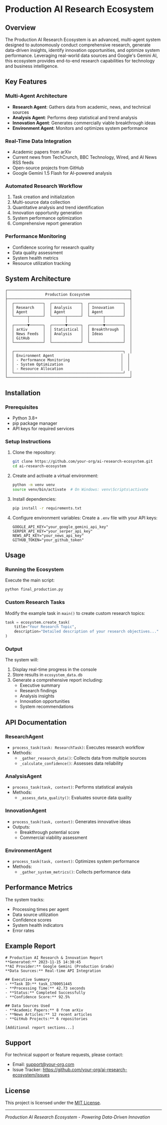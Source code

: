 # Production AI Research Ecosystem

## Overview

The Production AI Research Ecosystem is an advanced, multi-agent system designed to autonomously conduct comprehensive research, generate data-driven insights, identify innovation opportunities, and optimize system performance. Leveraging real-world data sources and Google's Gemini AI, this ecosystem provides end-to-end research capabilities for technology and business intelligence.

## Key Features

### Multi-Agent Architecture
- **Research Agent**: Gathers data from academic, news, and technical sources
- **Analysis Agent**: Performs deep statistical and trend analysis
- **Innovation Agent**: Generates commercially viable breakthrough ideas
- **Environment Agent**: Monitors and optimizes system performance

### Real-Time Data Integration
- Academic papers from arXiv
- Current news from TechCrunch, BBC Technology, Wired, and AI News RSS feeds
- Open-source projects from GitHub
- Google Gemini 1.5 Flash for AI-powered analysis

### Automated Research Workflow
1. Task creation and initialization
2. Multi-source data collection
3. Quantitative analysis and trend identification
4. Innovation opportunity generation
5. System performance optimization
6. Comprehensive report generation

### Performance Monitoring
- Confidence scoring for research quality
- Data quality assessment
- System health metrics
- Resource utilization tracking

## System Architecture

```
┌───────────────────────────────────────────────────────┐
│                 Production Ecosystem                  │
├───────────────────────────────────────────────────────┤
│  ┌─────────────┐  ┌─────────────┐  ┌───────────────┐  │
│  │ Research    │  │ Analysis    │  │ Innovation    │  │
│  │ Agent       │  │ Agent       │  │ Agent         │  │
│  └──────┬──────┘  └──────┬──────┘  └──────┬────────┘  │
│         │                │                │           │
│  ┌──────▼──────┐  ┌──────▼──────┐  ┌──────▼────────┐  │
│  │ arXiv       │  │ Statistical │  │ Breakthrough  │  │
│  │ News Feeds  │  │ Analysis    │  │ Ideas         │  │
│  │ GitHub      │  │             │  │               │  │
│  └─────────────┘  └─────────────┘  └───────────────┘  │
│                                                       │
│  ┌─────────────────────────────────────────────────┐  │
│  │ Environment Agent                              │  │
│  │ - Performance Monitoring                       │  │
│  │ - System Optimization                          │  │
│  │ - Resource Allocation                          │  │
│  └─────────────────────────────────────────────────┘  │
└───────────────────────────────────────────────────────┘
```

## Installation

### Prerequisites
- Python 3.8+
- pip package manager
- API keys for required services

### Setup Instructions

1. Clone the repository:
   ```bash
   git clone https://github.com/your-org/ai-research-ecosystem.git
   cd ai-research-ecosystem
   ```

2. Create and activate a virtual environment:
   ```bash
   python -m venv venv
   source venv/bin/activate  # On Windows: venv\Scripts\activate
   ```

3. Install dependencies:
   ```bash
   pip install -r requirements.txt
   ```

4. Configure environment variables:
   Create a `.env` file with your API keys:
   ```env
   GOOGLE_API_KEY="your_google_gemini_api_key"
   SERPER_API_KEY="your_serper_api_key"
   NEWS_API_KEY="your_news_api_key"
   GITHUB_TOKEN="your_github_token"
   ```

## Usage

### Running the Ecosystem

Execute the main script:
```bash
python final_production.py
```

### Custom Research Tasks

Modify the example task in `main()` to create custom research topics:
```python
task = ecosystem.create_task(
    title="Your Research Topic",
    description="Detailed description of your research objectives..."
)
```

### Output
The system will:
1. Display real-time progress in the console
2. Store results in `ecosystem_data.db`
3. Generate a comprehensive report including:
   - Executive summary
   - Research findings
   - Analysis insights
   - Innovation opportunities
   - System recommendations

## API Documentation

### ResearchAgent
- `process_task(task: ResearchTask)`: Executes research workflow
- Methods:
  - `_gather_research_data()`: Collects data from multiple sources
  - `_calculate_confidence()`: Assesses data reliability

### AnalysisAgent
- `process_task(task, context)`: Performs statistical analysis
- Methods:
  - `_assess_data_quality()`: Evaluates source data quality

### InnovationAgent
- `process_task(task, context)`: Generates innovative ideas
- Outputs:
  - Breakthrough potential score
  - Commercial viability assessment

### EnvironmentAgent
- `process_task(task, context)`: Optimizes system performance
- Methods:
  - `_gather_system_metrics()`: Collects performance data

## Performance Metrics

The system tracks:
- Processing times per agent
- Data source utilization
- Confidence scores
- System health indicators
- Error rates

## Example Report

```
# Production AI Research & Innovation Report
**Generated:** 2023-11-15 14:30:45
**AI Provider:** Google Gemini (Production Grade)
**Data Sources:** Real-time API Integration

## Executive Summary
- **Task ID:** task_1700051445
- **Processing Time:** 42.73 seconds
- **Status:** Completed Successfully
- **Confidence Score:** 92.5%

## Data Sources Used
- **Academic Papers:** 8 from arXiv
- **News Articles:** 12 recent articles
- **GitHub Projects:** 6 repositories

[Additional report sections...]
```

## Support

For technical support or feature requests, please contact:
- Email: support@your-org.com
- Issue Tracker: https://github.com/your-org/ai-research-ecosystem/issues

## License

This project is licensed under the [MIT License](LICENSE).

---

*Production AI Research Ecosystem - Powering Data-Driven Innovation*
